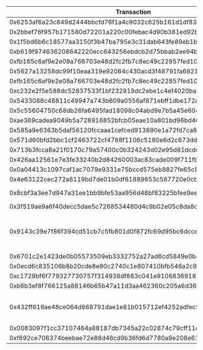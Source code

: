 | Transaction                                                        | Contract          | Notice                                     |
|--------------------------------------------------------------------|-------------------|--------------------------------------------|
| 0x6253af6a23c849d2444bbcfd76f1a4c9032c625b161d1df83503887d69941de6 | StandardBounties  |                                            |
| 0x2bbef76f957b171580d72201a220c00febac4d90b381ed92b89ce78d9b083d50 | StandardBounties  |                                            |  
| 0x1f5bd6b6c18577aa3150f3b47ba795e3c31dab643fe89eb1b4140704848eddf6 | StandardBounties  |                                            |
| 0xb619f974636208642220ecc643256ebdcb2d75bbab2ee94b19c2e497e08683fe | WrapperRegistry   |                                            |
| 0xfb165c6af9e2e08a766703e48d2fc2fb7c8ec49c22857fed101592f43875c378 | LowGas_flat       |                                            |
| 0x5627a13258dc99f10eaa319e92064c430acd3f48791fa6821b53246fd6963397 | LowGas_flat       |                                            |
| 0xfb165c6af9e2e08a766703e48d2fc2fb7c8ec49c22857fed101592f43875c378 | LowGas_flat       |                                            |
| 0xc232e2f5e588dc52837533f1bf232919dc2ebe1c4ef4020ba0965cc3a4014ca0 | CryptoTuners      |                                            |
| 0x5433088c48811c49947a743b609a0556af871ebff1dbe172a239e137c2d4e9c5 | HelloWorld        |                                            |
| 0x5c55604750c68db26fa6495fad18098c04abd9e7b5a45e604593955e9de8930e | FallenAngel       |                                            |
| 0xae369cadea9049b5a728916852bfcb05eae10a801bd96bd4682f6b16d757eace | EtherLogs         | Proxy                                      |
| 0x585a9e6363b5daf56120fccaaa1cefced913890e1a72fd7ca818501500831af3 | FlokiM            |                                            |
| 0x571d60bfd2bbc1cf2463722cf4788f1106c5180e6d2c673ddeba782db9c83199 | MallardDuck       |                                            |
| 0x713b3fcca8a21f0170c79a57400c0b324243d02e95d81dcddef82dc10bf9a53e | TheLastInu        |                                            |
| 0x426aa12561e7e3fe33240b2d84260003ac83cade009f711fb00b3fb5f4e5b276 | TheLastInu        |                                            |
| 0x0a04413c1097caf1ac7079e9331e75bccd575eb8827fe65c821322b0a5296901 | MORSE             |                                            |
| 0x4e63122cec272a8119bd7de01b0df61889653c587720e0cb9a269b76f87e86eb | Return            |                                            |
| 0x8cbf3a3ee7d947a31ee1bb9bfe53aa956d48bf83225bfee9ee917c07c39c219b | CocaineInu        | Inheritance test                           |
| 0x3f519ae9a6f40decc5dae5c7268534480d4c9b02e05c8da8c09a2305140dabc5 | Droids            | Proxy                                      |
| 0x9143c39e7f86f394cd51cb7c5fb801d0f872fc69d95bc6dcceaee766f2a7133e | PuffMwah          | Can't compile - different folder structure |
| 0x6701c2e1423de0b05573509eb3332752a27ad6cd5849e0b4becd6fb6c612f7ca | Aliens            |                                            |
| 0x0ecd6c835106b8b20cde8e80c2740c1e807410bfb546a2c9cb97e5c28fcc00fd | ERC1967Proxy      |                                            |
| 0xc1729bf6f779327730757f314938df883c041e91068369181723e854ce59bfba | PixelPepeWTF      |                                            |
| 0xb6b3ef8f766125a88146b65b47a11d3aa462360c205a6d361726a6bc411b2a08 | MeowINU           |                                            |
| 0x432ff618ae48ce064d868791dae1e81b015712ef4252adfec5d75e80288fec02 | Proxy             | Can't compile - different api output       |
| 0x0083097f1cc37107464a88187db7345a22c02874c79cff11e01a2ece1b2ee49d | BoredApeYachtClub | Expensive                                  |
| 0xf692ce706374beebae72e88d46cd9b36fd6d7780a9e208e61b8263e961258de8 | ENSToken          |                                            |
